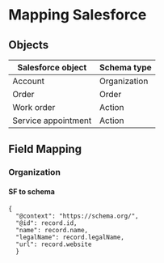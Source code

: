 # Mapping Salesforce

## Objects
|Salesforce object |Schema type |
|------------------|------------|
|Account |Organization |
|Order | Order | 
|Work order |Action |
|Service appointment |Action |


## Field Mapping

### Organization
#### SF to schema
```jsonc
{
  "@context": "https://schema.org/",
  "@id": record.id,
  "name": record.name,
  "legalName": record.legalName,
  "url": record.website
  }
  ```

  
  
